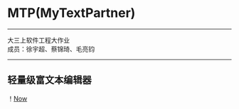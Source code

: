 # MTP(MyTextPartner)
*******
大三上软件工程大作业  
成员：徐宇超、蔡锦琦、毛亮钧  
*******
## 轻量级富文本编辑器  

！[Now](https://github.com/Donald-punk/MyTextPartner/blob/master/Code/image/1.png "项目现状")
